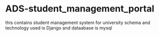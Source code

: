 # ADS-student_management_portal
this contains student management system for university schema and technology used is Django and dataabase is mysql
